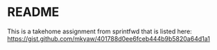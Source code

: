 # README

This is a takehome assignment from sprintfwd that is listed here: https://gist.github.com/mkyaw/401788d0ee6fceb444b9b5820a64d1a1
